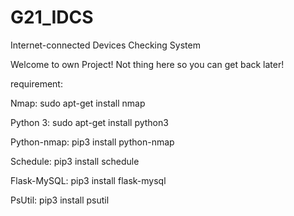 # G21_IDCS
Internet-connected Devices Checking System

Welcome to own Project!
Not thing here so you can get back later!

requirement:

Nmap:
sudo apt-get install nmap

Python 3:
sudo apt-get install python3

Python-nmap:
pip3 install python-nmap

Schedule:
pip3 install schedule

Flask-MySQL:
pip3 install flask-mysql

PsUtil:
pip3 install psutil

